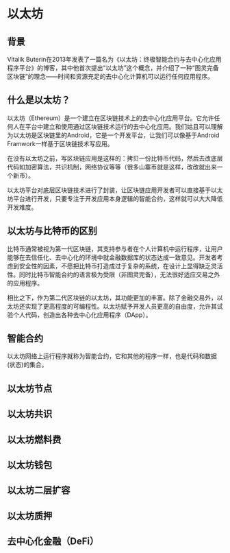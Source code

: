 # 以太坊

## 背景

Vitalik Buterin在2013年发表了一篇名为《以太坊：终极智能合约与去中心化应用程序平台》的博客，其中他首次提出“以太坊”这个概念，并介绍了一种“图灵完备区块链”的理念——时间和资源充足的去中心化计算机可以运行任何应用程序。

## 什么是以太坊？

以太坊（Ethereum）是一个建立在区块链技术上的去中心化应用平台。它允许任何人在平台中建立和使用通过区块链技术运行的去中心化应用。我们姑且可以理解为以太坊是区块链里的Android，它是一个开发平台，让我们可以像基于Android Framwork一样基于区块链技术写应用。

在没有以太坊之前，写区块链应用是这样的：拷贝一份比特币代码，然后去改底层代码如加密算法，共识机制，网络协议等等（很多山寨币就是这样，改改就出来一个新币）。

以太坊平台对底层区块链技术进行了封装，让区块链应用开发者可以直接基于以太坊平台进行开发，只要专注于开发应用本身逻辑的智能合约，这样就可以大大降低开发难度。

## 以太坊与比特币的区别

比特币通常被视为第一代区块链，其支持参与者在个人计算机中运行程序，让用户能够在去信任化、去中心化的环境中就金融数据库的状态达成一致意见。开发者考虑到安全性的因素，不愿把比特币打造成过于复杂的系统，在设计上显得缺乏灵活性。同时比特币智能合约的语言极为受限（非图灵完备），无法很好适应交易之外的应用程序。

相比之下，作为第二代区块链的以太坊，其功能更加的丰富。除了金融交易外，以太坊还实现了更高程度的可编程性。以太坊赋予开发人员更高的自由度，允许其试验个人代码，创造出各种去中心化应用程序（DApp）。

## 智能合约

以太坊网络上运行程序就称为智能合约，它和其他的程序一样，也是代码和数据(状态)的集合。

## 以太坊节点



## 以太坊共识



## 以太坊燃料费



## 以太坊钱包



## 以太坊二层扩容



## 以太坊质押



## 去中心化金融（DeFi）
